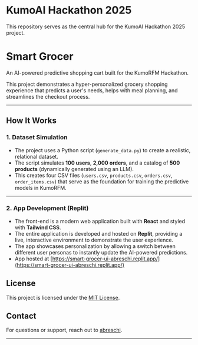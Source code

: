 # KumoAI Hackathon 2025

This repository serves as the central hub for the KumoAI Hackathon 2025 project.

# Smart Grocer

An AI-powered predictive shopping cart built for the KumoRFM Hackathon.

This project demonstrates a hyper-personalized grocery shopping experience that predicts a user's needs, helps with meal planning, and streamlines the checkout process.

---
## How It Works

### 1. Dataset Simulation

* The project uses a Python script (`generate_data.py`) to create a realistic, relational dataset.
* The script simulates **100 users**, **2,000 orders**, and a catalog of **500 products** (dynamically generated using an LLM).
* This creates four CSV files (`users.csv`, `products.csv`, `orders.csv`, `order_items.csv`) that serve as the foundation for training the predictive models in KumoRFM.

---
### 2. App Development (Replit)

* The front-end is a modern web application built with **React** and styled with **Tailwind CSS**.
* The entire application is developed and hosted on **Replit**, providing a live, interactive environment to demonstrate the user experience.
* The app showcases personalization by allowing a switch between different user personas to instantly update the AI-powered predictions.
* App hosted at [https://smart-grocer-ui-abreschi.replit.app/](https://smart-grocer-ui-abreschi.replit.app/)

## License

This project is licensed under the [MIT License](LICENSE).

## Contact

For questions or support, reach out to [abreschi](https://github.com/abreschi).

---

